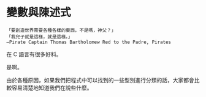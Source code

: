 # 變數與陳述式

```
「要創造世界需要各種各樣的東西，不是嗎，神父？」 
「我兒子就是這樣，就是這樣。」
—Pirate Captain Thomas Bartholomew Red to the Padre, Pirates
```

在 C 語言有很多好料。

是啊。

由於各種原因，如果我們把程式中可以找到的一些型別進行分類的話，大家都會比較容易清楚地知道我們在說些什麼。
